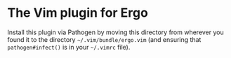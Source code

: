 # The Vim plugin for Ergo

Install this plugin via Pathogen by moving this directory from wherever you
found it to the directory `~/.vim/bundle/ergo.vim` (and ensuring that
`pathogen#infect()` is in your `~/.vimrc` file).

